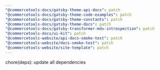 ```yaml
---
"@commercetools-docs/gatsby-theme-api-docs": patch
"@commercetools-docs/gatsby-theme-code-examples": patch
"@commercetools-docs/gatsby-theme-constants": patch
"@commercetools-docs/gatsby-theme-docs": patch
"@commercetools-docs/gatsby-transformer-mdx-introspection": patch
"@commercetools-docs/ui-kit": patch
"@commercetools-website/api-docs-smoke-test": patch
"@commercetools-website/docs-smoke-test": patch
"@commercetools-website/site-template": patch
---
```


chore(deps): update all dependencies
